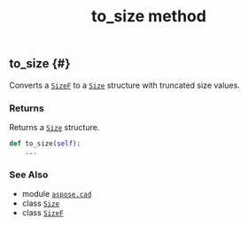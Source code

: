 ﻿---
title: to_size method
second_title: Aspose.CAD for Python via .NET API References
description: 
type: docs
weight: 50
url: /python-net/aspose.cad/sizef/to_size/
is_root: false
---

## to_size {#}

Converts a [`SizeF`](/cad/python-net/aspose.cad/sizef) to a [`Size`](/cad/python-net/aspose.cad/size) structure with truncated size values.


### Returns 


Returns a [`Size`](/cad/python-net/aspose.cad/size) structure.


```python
def to_size(self):
    ...
```





### See Also
* module [`aspose.cad`](../../)
* class [`Size`](/cad/python-net/aspose.cad/size)
* class [`SizeF`](/cad/python-net/aspose.cad/sizef)
